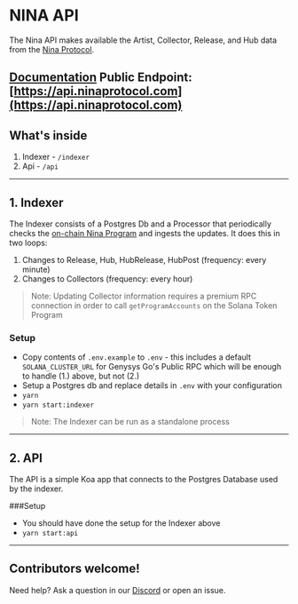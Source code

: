 # NINA API

The Nina API makes available the Artist, Collector, Release, and Hub data from the [Nina Protocol](https://www.ninaprotocol.com).

[Documentation](https://dev.ninaprotocol.com/api)
Public Endpoint: [https://api.ninaprotocol.com](https://api.ninaprotocol.com)
---

## What's inside

1. Indexer - `/indexer`
2. Api - `/api`

---

## 1. Indexer

The Indexer consists of a Postgres Db and a Processor that periodically checks the [on-chain Nina Program](https://github.com/nina-protocol/nina/tree/main/programs/nina) and ingests the updates.  It does this in two loops:

1. Changes to Release, Hub, HubRelease, HubPost (frequency: every minute)
2. Changes to Collectors (frequency: every hour)

>Note: Updating Collector information requires a premium RPC connection in order to call `getProgramAccounts` on the Solana Token Program

### Setup

- Copy contents of `.env.example` to `.env` - this includes a default `SOLANA_CLUSTER_URL` for Genysys Go's Public RPC which will be enough to handle (1.) above, but not (2.)
- Setup a Postgres db and replace details in `.env` with your configuration
- `yarn`
- `yarn start:indexer`

>Note: The Indexer can be run as a standalone process

---

## 2. API

The API is a simple Koa app that connects to the Postgres Database used by the indexer.

###Setup

- You should have done the setup for the Indexer above
- `yarn start:api` 

---

## Contributors welcome! 
Need help?  Ask a question in our [Discord](https://discord.gg/ePkqJqSBgj) or open an issue.